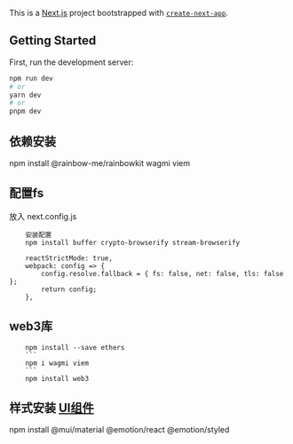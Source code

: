 This is a [Next.js](https://nextjs.org/) project bootstrapped with [`create-next-app`](https://github.com/vercel/next.js/tree/canary/packages/create-next-app).

## Getting Started

First, run the development server:

```bash
npm run dev
# or
yarn dev
# or
pnpm dev
```
## 依赖安装
npm install @rainbow-me/rainbowkit wagmi viem

## 配置fs
放入 next.config.js

```
    安装配置
    npm install buffer crypto-browserify stream-browserify
```
```
    reactStrictMode: true,
    webpack: config => {
        config.resolve.fallback = { fs: false, net: false, tls: false };
        return config;
    },
```
## web3库
```
    npm install --save ethers
    ```
    npm i wagmi viem
    ```
    npm install web3
```

## 样式安装 [UI组件](https://mui.com/material-ui/getting-started/installation/)

npm install @mui/material @emotion/react @emotion/styled


